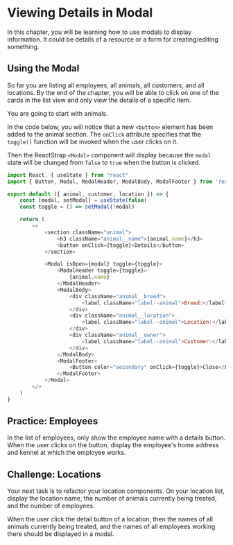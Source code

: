 # Viewing Details in Modal

In this chapter, you will be learning how to use modals to display information. It could be details of a resource or a form for creating/editing something.

## Using the Modal

So far you are listing all employees, all animals, all customers, and all locations. By the end of the chapter, you will be able to click on one of the cards in the list view and only view the details of a specific item.

You are going to start with animals.

In the code below, you will notice that a new `<button>` element has been added to the animal section. The `onClick` attribute specifies that the `toggle()` function will be invoked when the user clicks on it.

Then the ReactStrap `<Modal>` component will display because the `modal` state will be changed from `false` to `true` when the button is clicked.

```js
import React, { useState } from "react"
import { Button, Modal, ModalHeader, ModalBody, ModalFooter } from 'reactstrap'

export default ({ animal, customer, location }) => {
    const [modal, setModal] = useState(false)
    const toggle = () => setModal(!modal)

    return (
        <>
            <section className="animal">
                <h3 className="animal__name">{animal.name}</h3>
                <button onClick={toggle}>Details</button>
            </section>

            <Modal isOpen={modal} toggle={toggle}>
                <ModalHeader toggle={toggle}>
                    {animal.name}
                </ModalHeader>
                <ModalBody>
                    <div className="animal__breed">
                        <label className="label--animal">Breed:</label> {animal.breed}
                    </div>
                    <div className="animal__location">
                        <label className="label--animal">Location:</label> {location.name}
                    </div>
                    <div className="animal__owner">
                        <label className="label--animal">Customer:</label> {customer.name}
                    </div>
                </ModalBody>
                <ModalFooter>
                    <Button color="secondary" onClick={toggle}>Close</Button>
                </ModalFooter>
            </Modal>
        </>
    )
}
```

## Practice: Employees

In the list of employees, only show the employee name with a details button. When the user clicks on the button, display the employee's home address and kennel at which the employee works.

## Challenge: Locations

Your next task is to refactor your location components. On your location list, display the location name, the number of animals currently being treated, and the number of employees.

When the user click the detail button of a location, then the names of all animals currently being treated, and the names of all employees working there should be displayed in a modal.

